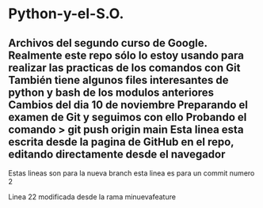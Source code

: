 # Python-y-el-S.O.
Archivos del segundo curso de Google. 
Realmente este repo sólo lo estoy usando para realizar las practicas de los comandos con Git
También tiene algunos files interesantes de python y bash de los modulos anteriores
Cambios del dia 10 de noviembre 
Preparando el examen de Git y seguimos con ello
Probando el comando > git push origin main
Esta linea esta escrita desde la pagina de GitHub en el repo, editando directamente desde el navegador
--------------------------------------------------------------------------

Estas lineas son para la nueva branch
esta linea es para un commit numero 2









Linea 22 modificada desde la rama minuevafeature